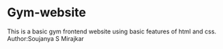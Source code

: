 # Gym-website
This is a basic gym frontend website using basic features of html and css.
<br>
Author:Soujanya  S Mirajkar

